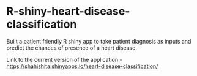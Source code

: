 # R-shiny-heart-disease-classification
Built a patient friendly R shiny app to take patient diagnosis as inputs and predict the chances of presence of a heart disease. 

Link to the current version of the application - https://shahishita.shinyapps.io/heart-disease-classification/
